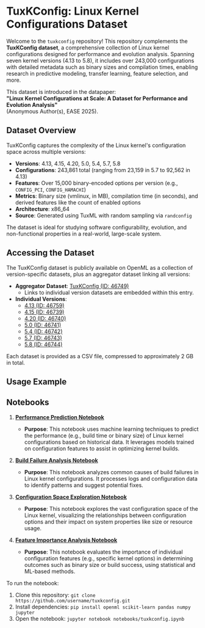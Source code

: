 # TuxKConfig: Linux Kernel Configurations Dataset

Welcome to the `tuxkconfig` repository! This repository complements the **TuxKConfig dataset**, a comprehensive collection of Linux kernel configurations designed for performance and evolution analysis. Spanning seven kernel versions (4.13 to 5.8), it includes over 243,000 configurations with detailed metadata such as binary sizes and compilation times, enabling research in predictive modeling, transfer learning, feature selection, and more.

This dataset is introduced in the datapaper:  
**"Linux Kernel Configurations at Scale: A Dataset for Performance and Evolution Analysis"**  
(Anonymous Author(s), EASE 2025).

## Dataset Overview

TuxKConfig captures the complexity of the Linux kernel's configuration space across multiple versions:
- **Versions**: 4.13, 4.15, 4.20, 5.0, 5.4, 5.7, 5.8
- **Configurations**: 243,861 total (ranging from 23,159 in 5.7 to 92,562 in 4.13)
- **Features**: Over 15,000 binary-encoded options per version (e.g., `CONFIG_PCI`, `CONFIG_HAMACHI`)
- **Metrics**: Binary size (vmlinux, in MB), compilation time (in seconds), and derived features like the count of enabled options
- **Architecture**: x86_64
- **Source**: Generated using TuxML with random sampling via `randconfig`

The dataset is ideal for studying software configurability, evolution, and non-functional properties in a real-world, large-scale system.

## Accessing the Dataset

The TuxKConfig dataset is publicly available on OpenML as a collection of version-specific datasets, plus an aggregator dataset linking all versions:
- **Aggregator Dataset**: [TuxKConfig (ID: 46749)](https://openml.org/d/46749)  
  - Links to individual version datasets are embedded within this entry.
- **Individual Versions**:
  - [4.13 (ID: 46759)](https://openml.org/d/46759)
  - [4.15 (ID: 46739)](https://openml.org/d/46739)
  - [4.20 (ID: 46740)](https://openml.org/d/46740)
  - [5.0 (ID: 46741)](https://openml.org/d/46741)
  - [5.4 (ID: 46742)](https://openml.org/d/46742)
  - [5.7 (ID: 46743)](https://openml.org/d/46743)
  - [5.8 (ID: 46744)](https://openml.org/d/46744)

Each dataset is provided as a CSV file, compressed to approximately 2 GB in total.

## Usage Example

## Notebooks

1. **[Performance Prediction Notebook](notebooks/4.1_Performance_Prediction.ipynb)**  
   - **Purpose**: This notebook uses machine learning techniques to predict the performance (e.g., build time or binary size) of Linux kernel configurations based on historical data. It leverages models trained on configuration features to assist in optimizing kernel builds.

2. **[Build Failure Analysis Notebook](notebooks/4.2_Transfer_Learning.ipynb)**  
   - **Purpose**: This notebook analyzes common causes of build failures in Linux kernel configurations. It processes logs and configuration data to identify patterns and suggest potential fixes.

3. **[Configuration Space Exploration Notebook](notebooks/4.3_Interpretability.ipynb)**  
   - **Purpose**: This notebook explores the vast configuration space of the Linux kernel, visualizing the relationships between configuration options and their impact on system properties like size or resource usage.

4. **[Feature Importance Analysis Notebook](notebooks/4.4_Feature_Selection.ipynb)**  
   - **Purpose**: This notebook evaluates the importance of individual configuration features (e.g., specific kernel options) in determining outcomes such as binary size or build success, using statistical and ML-based methods.

To run the notebook:
1. Clone this repository: `git clone https://github.com/username/tuxkconfig.git`
2. Install dependencies: `pip install openml scikit-learn pandas numpy jupyter`
3. Open the notebook: `jupyter notebook notebooks/tuxkconfig.ipynb`

  
